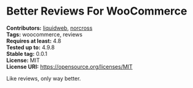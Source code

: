 # Better Reviews For WooCommerce #
**Contributors:** [liquidweb](https://profiles.wordpress.org/liquidweb), [norcross](https://profiles.wordpress.org/norcross)  
**Tags:** woocommerce, reviews  
**Requires at least:** 4.8  
**Tested up to:** 4.9.8  
**Stable tag:** 0.0.1  
**License:** MIT  
**License URI:** https://opensource.org/licenses/MIT  

Like reviews, only way better.
